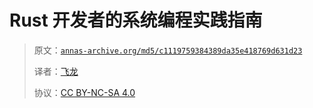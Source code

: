 # Rust 开发者的系统编程实践指南

> 原文：[`annas-archive.org/md5/c1119759384389da35e418769d631d23`](https://annas-archive.org/md5/c1119759384389da35e418769d631d23)
> 
> 译者：[飞龙](https://github.com/wizardforcel)
> 
> 协议：[CC BY-NC-SA 4.0](http://creativecommons.org/licenses/by-nc-sa/4.0/)